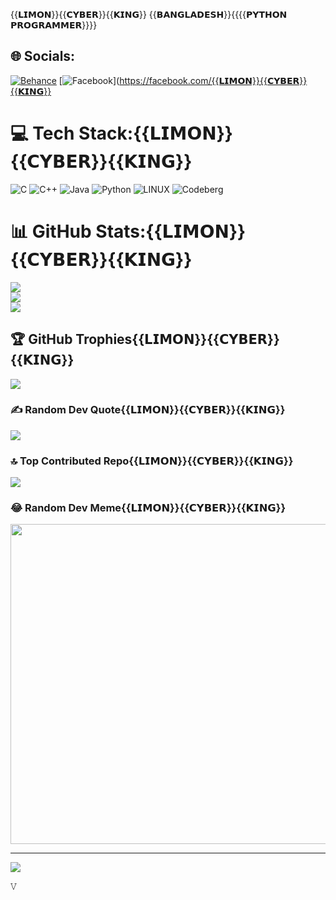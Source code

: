 {{𝗟𝗜𝗠𝗢𝗡}}{{𝗖𝗬𝗕𝗘𝗥}}{{𝗞𝗜𝗡𝗚}}
{{𝗕𝗔𝗡𝗚𝗟𝗔𝗗𝗘𝗦𝗛}}{{{{𝗣𝗬𝗧𝗛𝗢𝗡 𝗣𝗥𝗢𝗚𝗥𝗔𝗠𝗠𝗘𝗥}}}}

## 🌐 Socials:
[![Behance](https://img.shields.io/badge/Behance-1769ff?logo=behance&logoColor=white)](https://behance.net/LMNx9-JOHNY) [![Facebook](https://img.shields.io/badge/Facebook-%231877F2.svg?logo=Facebook&logoColor=white)](https://facebook.com/{{𝗟𝗜𝗠𝗢𝗡}}{{𝗖𝗬𝗕𝗘𝗥}}{{𝗞𝗜𝗡𝗚}}

# 💻 Tech Stack:{{𝗟𝗜𝗠𝗢𝗡}}{{𝗖𝗬𝗕𝗘𝗥}}{{𝗞𝗜𝗡𝗚}}
![C](https://img.shields.io/badge/c-%2300599C.svg?style=for-the-badge&logo=c&logoColor=white) ![C++](https://img.shields.io/badge/c++-%2300599C.svg?style=for-the-badge&logo=c%2B%2B&logoColor=white) ![Java](https://img.shields.io/badge/java-%23ED8B00.svg?style=for-the-badge&logo=java&logoColor=white) ![Python](https://img.shields.io/badge/python-3670A0?style=for-the-badge&logo=python&logoColor=ffdd54) ![LINUX](https://img.shields.io/badge/Linux-FCC624?style=for-the-badge&logo=linux&logoColor=black) ![Codeberg](https://img.shields.io/badge/Codeberg-2185D0?style=for-the-badge&logo=Codeberg&logoColor=white)
# 📊 GitHub Stats:{{𝗟𝗜𝗠𝗢𝗡}}{{𝗖𝗬𝗕𝗘𝗥}}{{𝗞𝗜𝗡𝗚}}
![](https://github-readme-stats.vercel.app/api?username=LMNx9-JOHNY&theme=dark&hide_border=false&include_all_commits=true&count_private=true)<br/>
![](https://github-readme-streak-stats.herokuapp.com/?user=LMNx9-JOHNY&theme=dark&hide_border=false)<br/>
![](https://github-readme-stats.vercel.app/api/top-langs/?username=LMNx9-JOHNY&theme=dark&hide_border=false&include_all_commits=true&count_private=true&layout=compact)
## 🏆 GitHub Trophies{{𝗟𝗜𝗠𝗢𝗡}}{{𝗖𝗬𝗕𝗘𝗥}}{{𝗞𝗜𝗡𝗚}}
![](https://github-profile-trophy.vercel.app/?username=LMNx9-JOHNY&theme=radical&no-frame=false&no-bg=false&margin-w=4)

### ✍️ Random Dev Quote{{𝗟𝗜𝗠𝗢𝗡}}{{𝗖𝗬𝗕𝗘𝗥}}{{𝗞𝗜𝗡𝗚}}
![](https://quotes-github-readme.vercel.app/api?type=horizontal&theme=radical)

### 🔝 Top Contributed Repo{{𝗟𝗜𝗠𝗢𝗡}}{{𝗖𝗬𝗕𝗘𝗥}}{{𝗞𝗜𝗡𝗚}}
![](https://github-contributor-stats.{{𝗟𝗜𝗠𝗢𝗡}}vercel.app/api?username=LMNx9-JOHNY&limit=5&theme=dark&combine_all_yearly_contributions=true)

### 😂 Random Dev Meme{{𝗟𝗜𝗠𝗢𝗡}}{{𝗖𝗬𝗕𝗘𝗥}}{{𝗞𝗜𝗡𝗚}}
<img src="https://rm.up.railway.app/" width="512px"/>

---
[![](https://visitcount.itsvg.in/api?id=LMNx9-JOHNY&icon=0&color=0)](https://visitcount.itsvg.in)

<!-- Proudly created with GPRM ( https://gprm.itsvg.in ) -->


𝚅
